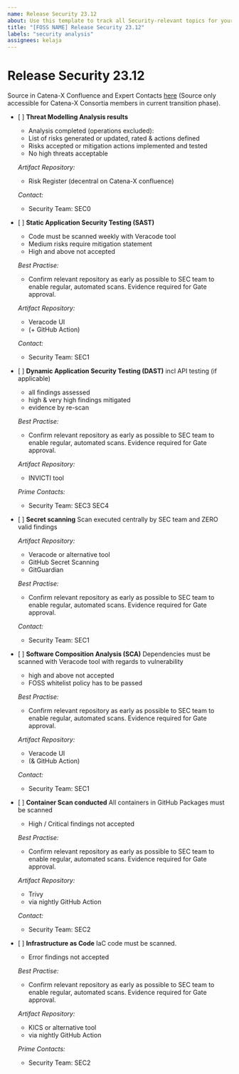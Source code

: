 ```yaml
---
name: Release Security 23.12
about: Use this template to track all Security-relevant topics for your component with regards to the upcoming Milestone.
title: "[FOSS NAME] Release Security 23.12"
labels: "security analysis"
assignees: kelaja
---
```


<!-- 
Thanks for your contribution! Please fill out this template as good as possible. 
Important: Contributing Guidelines can be found here: https://eclipse-tractusx.github.io/docs/oss/how-to-contribute
Checkout the repository README for process description. 
-->

# Release Security 23.12

Source in Catena-X Confluence and Expert Contacts [here](https://confluence.catena-x.net/x/DOZkBQ) (Source only accessible for Catena-X Consortia members in current transition phase).

- [ ] **Threat Modelling Analysis results**
  
    - Analysis completed (operations excluded):
    - List of risks generated or updated, rated & actions defined
    - Risks accepted or mitigation actions implemented and tested
    - No high threats acceptable

  _Artifact Repository:_
  
    - Risk Register (decentral on Catena-X confluence)

  _Contact:_
  
    - Security Team: SEC0

- [ ] **Static Application Security Testing (SAST)**

  - Code must be scanned weekly with Veracode tool
  - Medium risks require mitigation statement
  - High and above not accepted

  _Best Practise:_
  
    - Confirm relevant repository as early as possible to SEC team to enable regular, automated scans. Evidence required for Gate approval.

  _Artifact Repository:_
  
    - Veracode UI
    - (+ GitHub Action)

  _Contact:_
  
    - Security Team: SEC1

- [ ] **Dynamic Application Security Testing (DAST)**
  incl API testing (if applicable)
  - all findings assessed
  - high & very high findings mitigated
  - evidence by re-scan

  _Best Practise:_
  
    - Confirm relevant repository as early as possible to SEC team to enable regular, automated scans. Evidence required for Gate approval.

  _Artifact Repository:_
  
    - INVICTI tool

  _Prime Contacts:_
  
    - Security Team: SEC3 SEC4

- [ ] **Secret scanning**
  Scan executed centrally by SEC team and ZERO valid findings
  
  _Artifact Repository:_
  
    - Veracode or alternative tool
    - GitHub Secret Scanning
    - GitGuardian

  _Best Practise:_
  
    - Confirm relevant repository as early as possible to SEC team to enable regular, automated scans. Evidence required for Gate approval.

   _Contact:_
  
     - Security Team: SEC1

- [ ] **Software Composition Analysis (SCA)**
  Dependencies must be scanned with Veracode tool with regards to vulnerability
    - high and above not accepted
    - FOSS whitelist policy has to be passed

  _Best Practise:_
  
    - Confirm relevant repository as early as possible to SEC team to enable regular, automated scans. Evidence required for Gate approval.

  _Artifact Repository:_
  
    - Veracode UI
    - (& GitHub Action)

  _Contact:_
  
    - Security Team: SEC1

- [ ] **Container Scan conducted**
  All containers in GitHub Packages must be scanned
  
    - High / Critical findings not accepted

  _Best Practise:_
  
    - Confirm relevant repository as early as possible to SEC team to enable regular, automated scans. Evidence required for Gate approval.

  _Artifact Repository:_
  
    - Trivy
    - via nightly GitHub Action

  _Contact:_
  
    - Security Team: SEC2

- [ ] **Infrastructure as Code**
  IaC code must be scanned. 
    - Error findings not accepted

   _Best Practise:_
  
    - Confirm relevant repository as early as possible to SEC team to enable regular, automated scans. Evidence required for Gate approval.

  _Artifact Repository:_
  
    - KICS or alternative tool
    - via nightly GitHub Action

  _Prime Contacts:_
  
    - Security Team: SEC2
